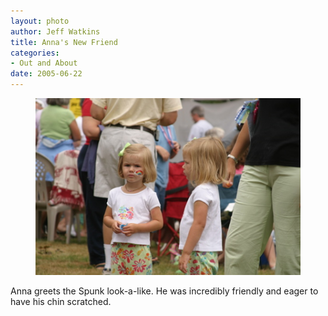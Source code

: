 ```yaml
--- 
layout: photo
author: Jeff Watkins
title: Anna's New Friend
categories: 
- Out and About
date: 2005-06-22
---
```


<figure><img class="photo" src="/photos/IMG_2036.jpg"></figure>

Anna greets the Spunk look-a-like. He was incredibly friendly and eager to
have his chin scratched.

